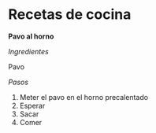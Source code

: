 # Recetas de cocina

**Pavo al horno**

*Ingredientes* 

Pavo

*Pasos*

1. Meter el pavo en el horno precalentado
2. Esperar
3. Sacar
4. Comer